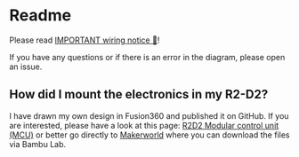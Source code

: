 # Readme

Please read [IMPORTANT wiring notice 🛑](IMPORTANT%20wiring%20notice.md)!

If you have any questions or if there is an error in the diagram, please open an issue.

## How did I mount the electronics in my R2-D2?

I have drawn my own design in Fusion360 and published it on GitHub.
If you are interested, please have a look at this page: [R2D2 Modular control unit (MCU)](https://github.com/Buddinski88/R2-D2-Modular-control-unit) or better go directly to [Makerworld](https://makerworld.com/de/models/664782#profileId-592188) where you can download the files via Bambu Lab.